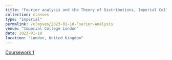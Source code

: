 ```yaml
---
title: "Fourier analysis and the Theory of Distributions, Imperial College London 2022"
collection: classes
type: "Imperial"
permalink: /classes/2023-01-10-Fourier-Analysis
venue: "Imperial College London"
date: 2023-01-10
location: "London, United Kingdom"
---
```


[Coursework 1](/files/Fourier_Analysis_and_the_theory_of_distributions_Coursework_1__01862156_.pdf)
